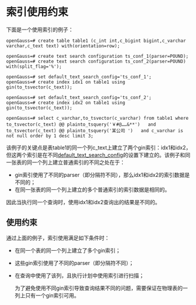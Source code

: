 # 索引使用约束<a name="ZH-CN_TOPIC_0289900239"></a>

下面是一个使用索引的例子：

```
openGauss=# create table table1 (c_int int,c_bigint bigint,c_varchar varchar,c_text text) with(orientation=row);

openGauss=# create text search configuration ts_conf_1(parser=POUND);
openGauss=# create text search configuration ts_conf_2(parser=POUND) with(split_flag='%');

openGauss=# set default_text_search_config='ts_conf_1';
openGauss=# create index idx1 on table1 using gin(to_tsvector(c_text));

openGauss=# set default_text_search_config='ts_conf_2';
openGauss=# create index idx2 on table1 using gin(to_tsvector(c_text));

openGauss=# select c_varchar,to_tsvector(c_varchar) from table1 where to_tsvector(c_text) @@ plainto_tsquery('￥#@……&**')   and to_tsvector(c_text) @@ plainto_tsquery('某公司 ')   and c_varchar is not null order by 1 desc limit 3;
```

该例子的关键点是表table1的同一个列c\_text上建立了两个gin索引：idx1和idx2，但这两个索引是在不同[default\_text\_search\_config](区域和格式化.md#zh-cn_topic_0283136798_zh-cn_topic_0237124733_zh-cn_topic_0059778109_sd9a07d429cd4498383931c621742b816)的设置下建立的。该例子和同一张表的同一个列上建立普通索引的不同之处在于：

-   gin索引使用了不同的parser（即分隔符不同），那么idx1和idx2的索引数据是不同的；
-   在同一张表的同一个列上建立的多个普通索引的索引数据是相同的。

因此当执行同一个查询时，使用idx1和idx2查询出的结果是不同的。

## 使用约束<a name="zh-cn_topic_0283137068_zh-cn_topic_0237122021_section183071424185917"></a>

通过上面的例子，索引使用满足如下条件时：

-   在同一个表的同一个列上建立了多个gin索引；
-   这些gin索引使用了不同的parser（即分隔符不同）；
-   在查询中使用了该列，且执行计划中使用索引进行扫描；

    为了避免使用不同gin索引导致查询结果不同的问题，需要保证在物理表的一列上只有一个gin索引可用。



